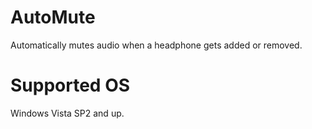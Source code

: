 # AutoMute
Automatically mutes audio when a headphone gets added or removed.

# Supported OS
Windows Vista SP2 and up.
